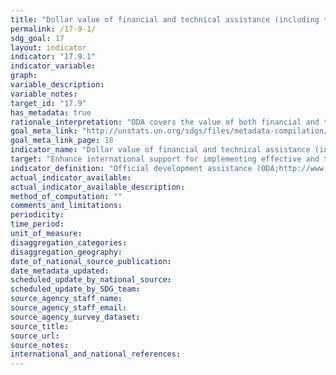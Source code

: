```yaml
---
title: "Dollar value of financial and technical assistance (including through North-South, South-South and triangular cooperation) committed to developing countries"
permalink: /17-9-1/
sdg_goal: 17
layout: indicator
indicator: "17.9.1"
indicator_variable: 
graph: 
variable_description: 
variable_notes: 
target_id: "17.9"
has_metadata: true
rationale_interpretation: "ODA covers the value of both financial and technical assistance for development purposes. The above sectors broadly correspond to the coverage of the SDGs and focus on capacity building and national planning opposed to the implementation of specific projects and programmes."
goal_meta_link: "http://unstats.un.org/sdgs/files/metadata-compilation/Metadata-Goal-17.pdf"
goal_meta_link_page: 18
indicator_name: "Dollar value of financial and technical assistance (including through North-South, South-South and triangular cooperation) committed to developing countries"
target: "Enhance international support for implementing effective and targeted capacity-building in developing countries to support national plans to implement all the sustainable development goals, including through North-South, South-South and triangular cooperation."
indicator_definition: "Official development assistance (ODA;http://www.oecd.org/dac/dac-glossary.htm#ODA) to countries on the DAC List of ODA Recipients (http://www.oecd.org/dac/dac-glossary.htm#DAC_List) in the following subsectors as explained in the list of Creditor Reporting System purpose codes available here, http://www.oecd.org/dac/stats/purposecodessectorclassification.htm: 	11110 Education policy and administrative management 	12110 Health policy and administrative management 	13010 Population policy and administrative management 	14010 Water sector policy and administrative management 	15110 Public sector policy and administrative management 	15210 Security system management and reform 	16020 Employment policy and administrative management 	16030 Housing policy and administrative management 	21010 Transport policy and administrative management 	22010 Communications policy and administrative management 	23110 Energy policy and administrative management 	24010 Financial policy and administrative management 	31110 Agricultural policy and administrative management 	31210 Forestry policy and administrative management 	31310 Fishing policy and administrative management 	32110 Industrial policy and administrative management 	32210 Mineral/mining policy and administrative management 	32310 Construction policy and administrative management 	33110 Trade policy and administrative management 	33210 Tourism policy and administrative management 	41010 Environmental policy and administrative management"
actual_indicator_available: 
actual_indicator_available_description: 
method_of_computation: ""
comments_and_limitations: 
periodicity: 
time_period: 
unit_of_measure: 
disaggregation_categories: 
disaggregation_geography: 
date_of_national_source_publication: 
date_metadata_updated: 
scheduled_update_by_national_source: 
scheduled_update_by_SDG_team: 
source_agency_staff_name: 
source_agency_staff_email: 
source_agency_survey_dataset: 
source_title: 
source_url: 
source_notes: 
international_and_national_references: 
---
```


